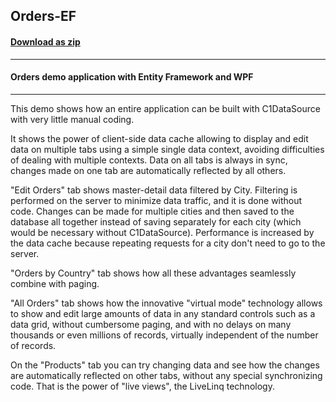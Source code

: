 ## Orders-EF
#### [Download as zip](https://downgit.github.io/#/home?url=https://github.com/GrapeCity/ComponentOne-WPF-Samples/tree/master/\NET_4.5.2\C1.WPF.DataSource\CS\Orders-EF)
____
#### Orders demo application with Entity Framework and WPF
____
This demo shows how an entire application can be built with 
C1DataSource with very little manual coding.

It shows the power of client-side data cache allowing to display and edit 
data on multiple tabs using a simple single data context, avoiding
difficulties of dealing with multiple contexts. Data on all tabs is
always in sync, changes made on one tab are automatically reflected
by all others.

"Edit Orders" tab shows master-detail data filtered by City.
Filtering is performed on the server to minimize data traffic,
and it is done without code. Changes can be made for multiple cities
and then saved to the database all together instead of saving
separately for each city (which would be necessary without C1DataSource).
Performance is increased by the data cache because repeating requests
for a city don't need to go to the server.

"Orders by Country" tab shows how all these advantages seamlessly
combine with paging.

"All Orders" tab shows how the innovative "virtual mode" technology
allows to show and edit large amounts of data in any standard controls
such as a data grid, without cumbersome paging, and with no delays
on many thousands or even millions of records, virtually independent
of the number of records.

On the "Products" tab you can try changing data and see how the
changes are automatically reflected on other tabs, without any
special synchronizing code. That is the power of "live views",
the LiveLinq technology.
